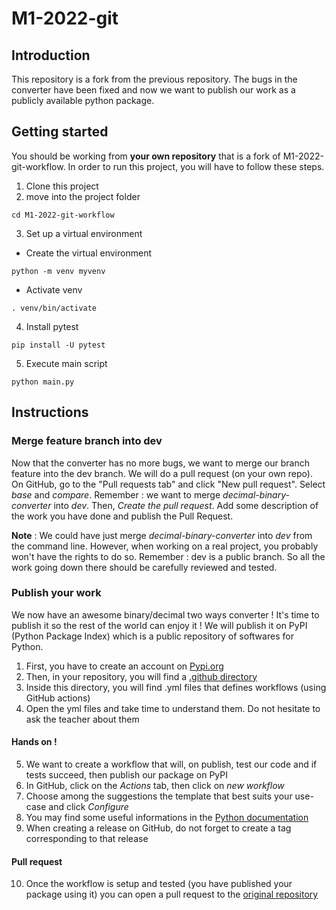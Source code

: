 # M1-2022-git

## Introduction
This repository is a fork from the previous repository.
The bugs in the converter have been fixed and now we want to publish our work as a publicly available python package.

## Getting started
You should be working from **your own repository** that is a fork of M1-2022-git-workflow.
In order to run this project, you will have to follow these steps.
1. Clone this project
2. move into the project folder
``` shell
cd M1-2022-git-workflow
```
3. Set up a virtual environment
 * Create the virtual environment
 ```shell
 python -m venv myvenv
 ```
 * Activate venv
 ```shell
 . venv/bin/activate
 ```
4. Install pytest
```shell
pip install -U pytest
```
5. Execute main script
```shell
python main.py
```

## Instructions
### Merge feature branch into dev
Now that the converter has no more bugs, we want to merge our branch feature into the dev branch.
We will do a pull request (on your own repo). On GitHub, go to the "Pull requests tab" and click "New pull request".
Select *base* and *compare*. Remember : we want to merge *decimal-binary-converter* into *dev*. 
Then, *Create the pull request*. Add some description of the work you have done and publish the Pull Request.

**Note** : We could have just merge *decimal-binary-converter* into *dev* from the command line. However, when working on a real project, you probably won't have the rights to do so. Remember : dev is a public branch. So all the work going down there should be carefully reviewed and tested.


### Publish your work
We now have an awesome binary/decimal two ways converter ! It's time to publish it so the rest of the world can enjoy it !
We will publish it on PyPI (Python Package Index) which is a public repository of softwares for Python.
1. First, you have to create an account on [Pypi.org](https://pypi.org/)
2. Then, in your repository, you will find a [.github directory](/.github)
3. Inside this directory, you will find .yml files that defines workflows (using GitHub actions)
4. Open the yml files and take time to understand them. Do not hesitate to ask the teacher about them

#### Hands on !
5. We want to create a workflow that will, on publish, test our code and if tests succeed, then publish our package on PyPI
6. In GitHub, click on the *Actions* tab, then click on *new workflow*
7. Choose among the suggestions the template that best suits your use-case and click *Configure*
8. You may find some useful informations in the [Python documentation](https://packaging.python.org/en/latest/tutorials/packaging-projects/)
9. When creating a release on GitHub, do not forget to create a tag corresponding to that release

#### Pull request
10. Once the workflow is setup and tested (you have published your package using it) you can open a pull request to the [original repository](https://github.com/rgt-yncrea/M1-2022-git-workflow)
